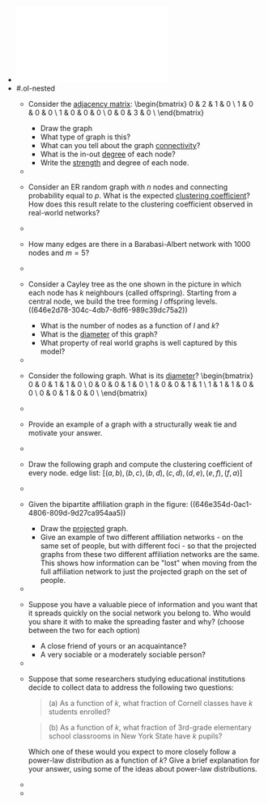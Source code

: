 - ![Testo](../assets/cna_exam_simulation_may_2022.pdf)
- #.ol-nested
	- Consider the [adjacency matrix](((646275b2-7887-4bef-83fa-dbaf2a264cd5))):
	  \begin{bmatrix}
	  0 & 2 & 1 & 0 \\
	  1 & 0 & 0 & 0 \\
	  1 & 0 & 0 & 0 \\
	  0 & 0 & 3 & 0 \\
	  \end{bmatrix}
		- Draw the graph
		- What type of graph is this?
		- What can you tell about the graph [connectivity](((64368a97-8099-48bf-b424-298fc228d1bb)))?
		- What is the in-out [degree](((6422fb58-b14c-4f73-a8ce-c547d160c906))) of each node?
		- Write the [strength](((64368a97-7c8d-411c-a1ab-d08880fe1e29))) and degree of each node.
	-
	- Consider an ER random graph with $n$ nodes and connecting probability equal to $p$. What is the expected [clustering coefficient](((64625143-588e-4dc1-a991-4b27deea3a85)))? How does this result relate to the clustering coefficient observed in real-world networks?
	-
	- How many edges are there in a Barabasi-Albert network with 1000 nodes and $m = 5$?
	-
	- Consider a Cayley tree as the one shown in the picture in which each node has $k$ neighbours (called offspring). Starting from a central node, we build the tree forming $l$ offspring levels.
	  ((646e2d78-304c-4db7-8df6-989c39dc75a2))
		- What is the number of nodes as a function of $l$ and $k$?
		- What is the [diameter](((64368a97-9392-4dfc-8f6e-fc99ca2c919e))) of this graph?
		- What property of real world graphs is well captured by this model?
	-
	- Consider the following graph. What is its [diameter](((64368a97-9392-4dfc-8f6e-fc99ca2c919e)))?
	  \begin{bmatrix}
	  0 & 0 & 1 & 1 & 0 \\
	  0 & 0 & 0 & 1 & 0 \\
	  1 & 0 & 0 & 1 & 1 \\
	  1 & 1 & 1 & 0 & 0 \\
	  0 & 0 & 1 & 0 & 0 \\
	  \end{bmatrix}
	-
	- Provide an example of a graph with a structurally weak tie and motivate your answer.
	-
	- Draw the following graph and compute the clustering coefficient of every node.
	  edge list: $[(a,b), (b,c), (b,d), (c,d), (d,e), (e,f), (f,a)]$
	-
	- Given the bipartite affiliation graph in the figure:
	  ((646e354d-0ac1-4806-809d-9d27ca954aa5))
		- Draw the [projected](((64691261-1cc5-4b32-847b-5b8396942cb0))) graph.
		- Give an example of two different affiliation networks - on the same set of people, but with different foci - so that the projected graphs from these two different affiliation networks are the same. This shows how information can be "lost" when moving from the full affiliation network to just the projected graph on the set of people.
	-
	- Suppose you have a valuable piece of information and you want that it spreads quickly on the social network you belong to. Who would you share it with to make the spreading faster and why? (choose between the two for each option)
		- A close friend of yours or an acquaintance?
		- A very sociable or a moderately sociable person?
	-
	- Suppose that some researchers studying educational institutions decide to collect data to address the following two questions:
	  
	  > (a) As a function of $k$, what fraction of Cornell classes have $k$ students enrolled?
	  
	  > (b) As a function of $k$, what fraction of 3rd-grade elementary school classrooms in New York State have $k$ pupils?
	  
	  Which one of these would you expect to more closely follow a power-law distribution as a function of $k$? Give a brief explanation for your
	  answer, using some of the ideas about power-law distributions.
	-
	-